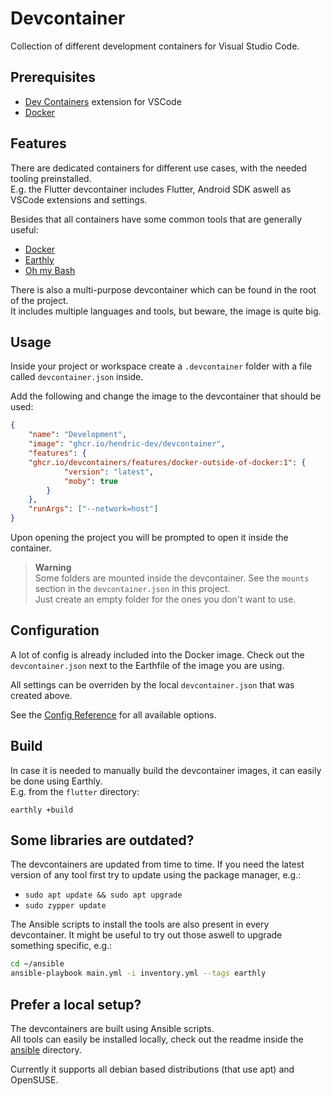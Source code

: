 # Devcontainer

Collection of different development containers for Visual Studio Code.

## Prerequisites

- [Dev Containers](https://marketplace.visualstudio.com/items?itemName=ms-vscode-remote.remote-containers) extension for VSCode
- [Docker](https://docs.docker.com/engine/install/)

## Features

There are dedicated containers for different use cases, with the needed tooling preinstalled. \
E.g. the Flutter devcontainer includes Flutter, Android SDK aswell as VSCode extensions and settings.

Besides that all containers have some common tools that are generally useful:

- [Docker](https://www.docker.com/)
- [Earthly](https://earthly.dev/)
- [Oh my Bash](https://github.com/ohmybash/oh-my-bash)

There is also a multi-purpose devcontainer which can be found in the root of the project. \
It includes multiple languages and tools, but beware, the image is quite big.

## Usage

Inside your project or workspace create a `.devcontainer` folder with a file called `devcontainer.json` inside.

Add the following and change the image to the devcontainer that should be used:

```json
{
	"name": "Development",
	"image": "ghcr.io/hendric-dev/devcontainer",
	"features": {
    "ghcr.io/devcontainers/features/docker-outside-of-docker:1": {
			"version": "latest",
			"moby": true
		}
	},
	"runArgs": ["--network=host"]
}
```

Upon opening the project you will be prompted to open it inside the container.

> **Warning** \
> Some folders are mounted inside the devcontainer. See the `mounts` section in the `devcontainer.json` in this project. \
> Just create an empty folder for the ones you don't want to use.

## Configuration

A lot of config is already included into the Docker image. Check out the `devcontainer.json` next to the Earthfile of the image you are using.

All settings can be overriden by the local `devcontainer.json` that was created above.

See the [Config Reference](https://containers.dev/implementors/json_reference/) for all available options.

## Build

In case it is needed to manually build the devcontainer images, it can easily be done using Earthly. \
E.g. from the `flutter` directory:

```
earthly +build
```

## Some libraries are outdated?

The devcontainers are updated from time to time. If you need the latest version of any tool first try to update using the package manager, e.g.:

- `sudo apt update && sudo apt upgrade`
- `sudo zypper update`

The Ansible scripts to install the tools are also present in every devcontainer. It might be useful to try out those aswell to upgrade something specific, e.g.:

```sh
cd ~/ansible
ansible-playbook main.yml -i inventory.yml --tags earthly
```

## Prefer a local setup?

The devcontainers are built using Ansible scripts. \
All tools can easily be installed locally, check out the readme inside the [ansible](./ansible) directory.

Currently it supports all debian based distributions (that use apt) and OpenSUSE.
